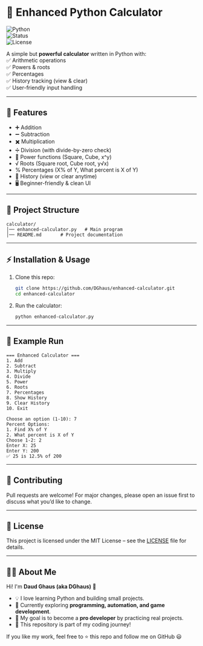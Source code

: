 # 🧮 Enhanced Python Calculator  
![Python](https://img.shields.io/badge/Python-3.x-blue)  
![Status](https://img.shields.io/badge/Status-Stable-brightgreen)  
![License](https://img.shields.io/badge/License-MIT-yellow)  

A simple but **powerful calculator** written in Python with:  
✅ Arithmetic operations  
✅ Powers & roots  
✅ Percentages  
✅ History tracking (view & clear)  
✅ User-friendly input handling  

---

## 🚀 Features
- ➕ Addition  
- ➖ Subtraction  
- ✖️ Multiplication  
- ➗ Division (with divide-by-zero check)  
- 🔢 Power functions (Square, Cube, x^y)  
- √ Roots (Square root, Cube root, y√x)  
- % Percentages (X% of Y, What percent is X of Y)  
- 📜 History (view or clear anytime)  
- 🖥️ Beginner-friendly & clean UI  

---

## 📂 Project Structure
```
calculator/
│── enhanced-calculator.py   # Main program
│── README.md       # Project documentation
```

---

## ⚡ Installation & Usage

1. Clone this repo:
   ```bash
   git clone https://github.com/DGhaus/enhanced-calculator.git
   cd enhanced-calculator
   ```

2. Run the calculator:
   ```bash
   python enhanced-calculator.py
   ```

---

## 📝 Example Run
```
=== Enhanced Calculator ===
1. Add
2. Subtract
3. Multiply
4. Divide
5. Power
6. Roots
7. Percentages
8. Show History
9. Clear History
10. Exit

Choose an option (1-10): 7
Percent Options:
1. Find X% of Y
2. What percent is X of Y
Choose 1-2: 2
Enter X: 25
Enter Y: 200
✅ 25 is 12.5% of 200
```

---

## 🤝 Contributing
Pull requests are welcome! For major changes, please open an issue first to discuss what you’d like to change.

---

## 📜 License
This project is licensed under the MIT License – see the [LICENSE](LICENSE) file for details.

---

## 👨‍💻 About Me
Hi! I'm **Daud Ghaus (aka DGhaus)** 👋  
- 💡 I love learning Python and building small projects.  
- 🌱 Currently exploring **programming, automation, and game development**.  
- 🎯 My goal is to become a **pro developer** by practicing real projects.  
- 🚀 This repository is part of my coding journey!  

If you like my work, feel free to ⭐ this repo and follow me on GitHub 😃
